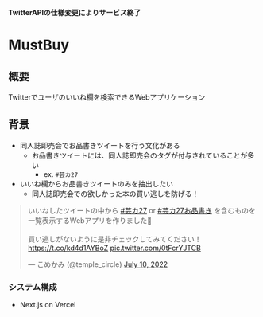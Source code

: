 **TwitterAPIの仕様変更によりサービス終了**

# MustBuy

## 概要

Twitterでユーザのいいね欄を検索できるWebアプリケーション

## 背景

- 同人誌即売会でお品書きツイートを行う文化がある
  - お品書きツイートには、同人誌即売会のタグが付与されていることが多い
    - ex. `#芸カ27`
- いいね欄からお品書きツイートのみを抽出したい
  - 同人誌即売会での欲しかった本の買い逃しを防げる！

<blockquote class="twitter-tweet"><p lang="ja" dir="ltr">いいねしたツイートの中から <a href="https://twitter.com/hashtag/%E8%8A%B8%E3%82%AB27?src=hash&amp;ref_src=twsrc%5Etfw">#芸カ27</a> or <a href="https://twitter.com/hashtag/%E8%8A%B8%E3%82%AB27%E3%81%8A%E5%93%81%E6%9B%B8%E3%81%8D?src=hash&amp;ref_src=twsrc%5Etfw">#芸カ27お品書き</a> を含むものを一覧表示するWebアプリを作りました🎉<br><br>買い逃しがないように是非チェックしてみてください！<a href="https://t.co/kd4d1AYBoZ">https://t.co/kd4d1AYBoZ</a> <a href="https://t.co/0tFcrYJTCB">pic.twitter.com/0tFcrYJTCB</a></p>&mdash; こめかみ (@temple_circle) <a href="https://twitter.com/temple_circle/status/1545929664681877504?ref_src=twsrc%5Etfw">July 10, 2022</a></blockquote> <script async src="https://platform.twitter.com/widgets.js" charset="utf-8"></script>

### システム構成

- Next.js on Vercel
